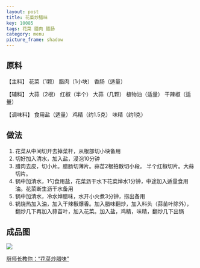 ```yaml
---
layout: post
title: 花菜炒腊味
key: 10085
tags: 花菜 腊肉 腊肠
category: menu
picture_frame: shadow
---
```


## 原料

【主料】
花菜（1颗）
腊肉（1小块）
香肠（适量）

【辅料】
大蒜（2根）
红椒（半个）
大蒜（几颗）
植物油（适量）
干辣椒（适量）

【调味料】
食用盐（适量）
鸡精（约1.5克）
味精（约1克）


<!--more-->

## 做法
1. 花菜从中间切开去掉菜杆，从根部切小块备用
2. 切好加入清水，加入盐，浸泡10分钟
3. 腊肉去皮，切小片。腊肠切薄片。蒜苗2根拍散切小段。 半个红椒切片。大蒜切片。
4. 锅中加清水，1勺食用盐，花菜沥干水下花菜焯水1分钟，中途加入适量食用油。花菜断生沥干水备用
5. 锅中加清水，冷水焯腊味，水开小火煮3分钟，捞出备用
6. 锅烧热加入油，加入干辣椒爆香。加入腊味翻炒，加入料头（蒜苗叶除外），翻炒几下再加入蒜苗叶，加入花菜。加入盐，鸡精，味精，翻炒几下出锅


## 成品图

![](https://s3.us-west-1.amazonaws.com/menchi.xyz/%E8%8A%B1%E8%8F%9C%E7%82%92%E8%85%8A%E5%91%B3.jpg)

[厨师长教你：“花菜炒腊味”](https://youtu.be/oTx8gx9qTlY)

